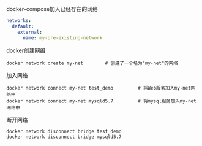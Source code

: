 docker-compose加入已经存在的网络

```yaml
networks:
  default:
    external:
      name: my-pre-existing-network
```

docker创建网络

```
docker network create my-net        # 创建了一个名为"my-net"的网络
```

加入网络

```
docker network connect my-net test_demo         # 将Web服务加入my-net网络中
docker network connect my-net mysqld5.7         # 将mysql服务加入my-net网络中
```

断开网络

```
docker network disconnect bridge test_demo
docker network disconnect bridge mysqld5.7

```